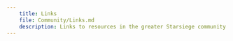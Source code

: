 ```yaml
---
    title: Links
    file: Community/Links.md
    description: Links to resources in the greater Starsiege community
---
```


